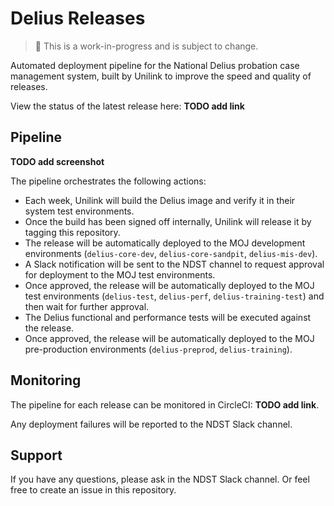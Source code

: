 # Delius Releases

> :memo: This is a work-in-progress and is subject to change.

Automated deployment pipeline for the National Delius probation case management system, built by Unilink to improve the speed and quality of releases.

View the status of the latest release here: **TODO add link**

## Pipeline

**TODO add screenshot**

The pipeline orchestrates the following actions:
* Each week, Unilink will build the Delius image and verify it in their system test environments.
* Once the build has been signed off internally, Unilink will release it by tagging this repository.
* The release will be automatically deployed to the MOJ development environments (`delius-core-dev`, `delius-core-sandpit`, `delius-mis-dev`).
* A Slack notification will be sent to the NDST channel to request approval for deployment to the MOJ test environments.
* Once approved, the release will be automatically deployed to the MOJ test environments (`delius-test`, `delius-perf`, `delius-training-test`) and then wait for further approval.
* The Delius functional and performance tests will be executed against the release.
* Once approved, the release will be automatically deployed to the MOJ pre-production environments (`delius-preprod`, `delius-training`).

## Monitoring
The pipeline for each release can be monitored in CircleCI: **TODO add link**.

Any deployment failures will be reported to the NDST Slack channel.

## Support
If you have any questions, please ask in the NDST Slack channel.  Or feel free to create an issue in this repository.